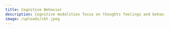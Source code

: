 ```yaml
---
title: Cognitive Behavior
description: Cognitive modalities focus on thoughts feelings and behaviours while understanding the link between them. It provides and opportunity to explore your beliefs, understand how they were learned and then change the ones that are unhelpful.
image: /uploads/cbt.jpeg
---
```

